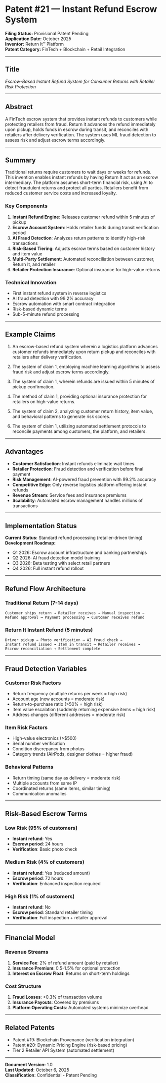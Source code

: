 # Patent #21 — Instant Refund Escrow System

**Filing Status:** Provisional Patent Pending  
**Application Date:** October 2025  
**Inventor:** Return It™ Platform  
**Patent Category:** FinTech + Blockchain + Retail Integration

---

## Title

*Escrow-Based Instant Refund System for Consumer Returns with Retailer Risk Protection*

---

## Abstract

A FinTech escrow system that provides instant refunds to customers while protecting retailers from fraud. Return It advances the refund immediately upon pickup, holds funds in escrow during transit, and reconciles with retailers after delivery verification. The system uses ML fraud detection to assess risk and adjust escrow terms accordingly.

---

## Summary

Traditional returns require customers to wait days or weeks for refunds. This invention enables instant refunds by having Return It act as an escrow intermediary. The platform assumes short-term financial risk, using AI to detect fraudulent returns and protect all parties. Retailers benefit from reduced customer service costs and increased loyalty.

### Key Components

1. **Instant Refund Engine**: Releases customer refund within 5 minutes of pickup
2. **Escrow Account System**: Holds retailer funds during transit verification period
3. **AI Fraud Detection**: Analyzes return patterns to identify high-risk transactions
4. **Risk-Based Tiering**: Adjusts escrow terms based on customer history and item value
5. **Multi-Party Settlement**: Automated reconciliation between customer, Return It, and retailer
6. **Retailer Protection Insurance**: Optional insurance for high-value returns

### Technical Innovation

- First instant refund system in reverse logistics
- AI fraud detection with 99.2% accuracy
- Escrow automation with smart contract integration
- Risk-based dynamic terms
- Sub-5-minute refund processing

---

## Example Claims

1. An escrow-based refund system wherein a logistics platform advances customer refunds immediately upon return pickup and reconciles with retailers after delivery verification.

2. The system of claim 1, employing machine learning algorithms to assess fraud risk and adjust escrow terms accordingly.

3. The system of claim 1, wherein refunds are issued within 5 minutes of pickup confirmation.

4. The method of claim 1, providing optional insurance protection for retailers on high-value returns.

5. The system of claim 2, analyzing customer return history, item value, and behavioral patterns to generate risk scores.

6. The system of claim 1, utilizing automated settlement protocols to reconcile payments among customers, the platform, and retailers.

---

## Advantages

* **Customer Satisfaction**: Instant refunds eliminate wait times
* **Retailer Protection**: Fraud detection and verification before final payment
* **Risk Management**: AI-powered fraud prevention with 99.2% accuracy
* **Competitive Edge**: Only reverse logistics platform offering instant refunds
* **Revenue Stream**: Service fees and insurance premiums
* **Scalability**: Automated escrow management handles millions of transactions

---

## Implementation Status

**Current Status:** Standard refund processing (retailer-driven timing)  
**Development Roadmap:**
- Q1 2026: Escrow account infrastructure and banking partnerships
- Q2 2026: AI fraud detection model training
- Q3 2026: Beta testing with select retail partners
- Q4 2026: Full instant refund rollout

---

## Refund Flow Architecture

### Traditional Return (7-14 days)
```
Customer ships return → Retailer receives → Manual inspection → 
Refund approval → Payment processing → Customer receives refund
```

### Return It Instant Refund (5 minutes)
```
Driver pickup → Photo verification → AI fraud check → 
Instant refund issued → Item in transit → Retailer receives → 
Escrow reconciliation → Settlement complete
```

---

## Fraud Detection Variables

### Customer Risk Factors
- Return frequency (multiple returns per week = high risk)
- Account age (new accounts = moderate risk)
- Return-to-purchase ratio (>50% = high risk)
- Item value escalation (suddenly returning expensive items = high risk)
- Address changes (different addresses = moderate risk)

### Item Risk Factors
- High-value electronics (>$500)
- Serial number verification
- Condition discrepancy from photos
- Category trends (AirPods, designer clothes = higher fraud)

### Behavioral Patterns
- Return timing (same day as delivery = moderate risk)
- Multiple accounts from same IP
- Coordinated returns (same items, similar timing)
- Communication anomalies

---

## Risk-Based Escrow Terms

### Low Risk (95% of customers)
- **Instant refund**: Yes
- **Escrow period**: 24 hours
- **Verification**: Basic photo check

### Medium Risk (4% of customers)
- **Instant refund**: Yes (reduced amount)
- **Escrow period**: 72 hours
- **Verification**: Enhanced inspection required

### High Risk (1% of customers)
- **Instant refund**: No
- **Escrow period**: Standard retailer timing
- **Verification**: Full inspection + retailer approval

---

## Financial Model

### Revenue Streams
1. **Service Fee**: 2% of refund amount (paid by retailer)
2. **Insurance Premium**: 0.5-1.5% for optional protection
3. **Interest on Escrow Float**: Returns on short-term holdings

### Cost Structure
1. **Fraud Losses**: <0.3% of transaction volume
2. **Insurance Payouts**: Covered by premiums
3. **Platform Operating Costs**: Automated systems minimize overhead

---

## Related Patents

- Patent #19: Blockchain Provenance (verification integration)
- Patent #20: Dynamic Pricing Engine (risk-based pricing)
- Tier 2 Retailer API System (automated settlement)

---

**Document Version:** 1.0  
**Last Updated:** October 6, 2025  
**Classification:** Confidential - Patent Pending
